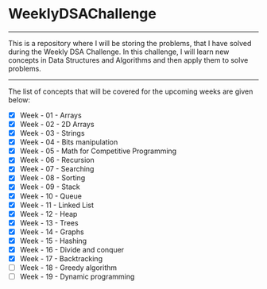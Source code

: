 # WeeklyDSAChallenge

---

This is a repository where I will be storing the problems, that I have solved during the Weekly DSA Challenge. In this challenge, I will learn new concepts in Data Structures and Algorithms and then apply them to solve problems.

---

The list of concepts that will be covered for the upcoming weeks are given below:

- [x] Week - 01 - Arrays
- [x] Week - 02 - 2D Arrays
- [x] Week - 03 - Strings
- [x] Week - 04 - Bits manipulation
- [x] Week - 05 - Math for Competitive Programming
- [x] Week - 06 - Recursion
- [x] Week - 07 - Searching
- [x] Week - 08 - Sorting
- [x] Week - 09 - Stack
- [x] Week - 10 - Queue
- [x] Week - 11 - Linked List
- [x] Week - 12 - Heap
- [x] Week - 13 - Trees
- [x] Week - 14 - Graphs
- [x] Week - 15 - Hashing
- [x] Week - 16 - Divide and conquer
- [x] Week - 17 - Backtracking
- [ ] Week - 18 - Greedy algorithm
- [ ] Week - 19 - Dynamic programming

